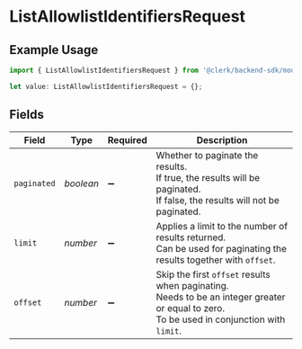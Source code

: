 # ListAllowlistIdentifiersRequest

## Example Usage

```typescript
import { ListAllowlistIdentifiersRequest } from '@clerk/backend-sdk/models/operations';

let value: ListAllowlistIdentifiersRequest = {};
```

## Fields

| Field       | Type      | Required           | Description                                                                                                                                       |
| ----------- | --------- | ------------------ | ------------------------------------------------------------------------------------------------------------------------------------------------- |
| `paginated` | _boolean_ | :heavy_minus_sign: | Whether to paginate the results.<br/>If true, the results will be paginated.<br/>If false, the results will not be paginated.                     |
| `limit`     | _number_  | :heavy_minus_sign: | Applies a limit to the number of results returned.<br/>Can be used for paginating the results together with `offset`.                             |
| `offset`    | _number_  | :heavy_minus_sign: | Skip the first `offset` results when paginating.<br/>Needs to be an integer greater or equal to zero.<br/>To be used in conjunction with `limit`. |

